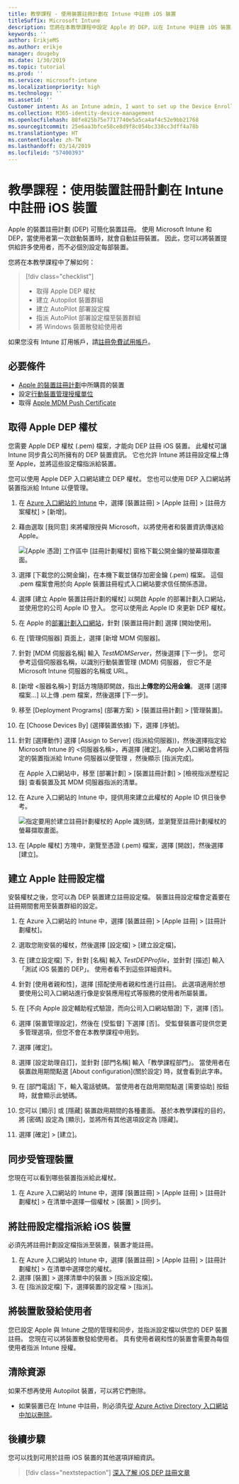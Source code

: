 ```yaml
---
title: 教學課程 - 使用裝置註冊計劃在 Intune 中註冊 iOS 裝置
titleSuffix: Microsoft Intune
description: 您將在本教學課程中設定 Apple 的 DEP，以在 Intune 中註冊 iOS 裝置。
keywords: ''
author: ErikjeMS
ms.author: erikje
manager: dougeby
ms.date: 1/30/2019
ms.topic: tutorial
ms.prod: ''
ms.service: microsoft-intune
ms.localizationpriority: high
ms.technology: ''
ms.assetid: ''
Customer intent: As an Intune admin, I want to set up the Device Enrollment Program so that users can automatically enroll in Intune.
ms.collection: M365-identity-device-management
ms.openlocfilehash: 88fe825b75e7717740e5a5ca4af4c52e9bb21768
ms.sourcegitcommit: 25e6aa3bfce58ce8d9f8c054bc338cc3dff4a78b
ms.translationtype: HT
ms.contentlocale: zh-TW
ms.lasthandoff: 03/14/2019
ms.locfileid: "57400393"
---
```

# <a name="tutorial-use-the-device-enrollment-program-to-enroll-ios-devices-in-intune"></a>教學課程：使用裝置註冊計劃在 Intune 中註冊 iOS 裝置
Apple 的裝置註冊計劃 (DEP) 可簡化裝置註冊。 使用 Microsoft Intune 和 DEP，當使用者第一次啟動裝置時，就會自動註冊裝置。 因此，您可以將裝置提供給許多使用者，而不必個別設定每部裝置。 

您將在本教學課程中了解如何：
> [!div class="checklist"]
> * 取得 Apple DEP 權杖
> * 建立 Autopilot 裝置群組
> * 建立 AutoPilot 部署設定檔
> * 指派 AutoPilot 部署設定檔至裝置群組
> * 將 Windows 裝置散發給使用者

如果您沒有 Intune 訂用帳戶，請[註冊免費試用帳戶](free-trial-sign-up.md)。

## <a name="prerequisites"></a>必要條件
- [Apple 的裝置註冊計劃](http://deploy.apple.com)中所購買的裝置
- 設定[行動裝置管理授權單位](mdm-authority-set.md)
- 取得 [Apple MDM Push Certificate](apple-mdm-push-certificate-get.md)

## <a name="get-an-apple-dep-token"></a>取得 Apple DEP 權杖
您需要 Apple DEP 權杖 (.pem) 檔案，才能向 DEP 註冊 iOS 裝置。 此權杖可讓 Intune 同步貴公司所擁有的 DEP 裝置資訊。 它也允許 Intune 將註冊設定檔上傳至 Apple，並將這些設定檔指派給裝置。

您可以使用 Apple DEP 入口網站建立 DEP 權杖。 您也可以使用 DEP 入口網站將裝置指派給 Intune 以便管理。

1. 在 [Azure 入口網站的 Intune](https://aka.ms/intuneportal) 中，選擇 [裝置註冊] > [Apple 註冊] > [註冊方案權杖] > [新增]。

2. 藉由選取 [我同意] 來將權限授與 Microsoft，以將使用者和裝置資訊傳送給 Apple。

   ![[Apple 憑證] 工作區中 [註冊計劃權杖] 窗格下載公開金鑰的螢幕擷取畫面。](./media/device-enrollment-program-enroll-ios-newui/add-enrollment-program-token-pane.png)

3. 選擇 [下載您的公開金鑰]，在本機下載並儲存加密金鑰 (.pem) 檔案。 這個 .pem 檔案會用於向 Apple 裝置註冊程式入口網站要求信任關係憑證。

4. 選擇 [建立 Apple 裝置註冊計劃的權杖] 以開啟 Apple 的部署計劃入口網站，並使用您的公司 Apple ID 登入。 您可以使用此 Apple ID 來更新 DEP 權杖。

5.  在 Apple 的[部署計劃入口網站](https://deploy.apple.com)，針對 [裝置註冊計劃] 選擇 [開始使用]。

4. 在 [管理伺服器] 頁面上，選擇 [新增 MDM 伺服器]。

5. 針對 [MDM 伺服器名稱] 輸入 *TestMDMServer*，然後選擇 [下一步]。 您可參考這個伺服器名稱，以識別行動裝置管理 (MDM) 伺服器， 但它不是 Microsoft Intune 伺服器的名稱或 URL。

6. [新增 &lt;服器名稱&gt;] 對話方塊隨即開啟，指出**上傳您的公用金鑰**。 選擇 [選擇檔案...] 以上傳 .pem 檔案，然後選擇 [下一步]。

6. 移至 [Deployment Programs] \(部署方案\) > [裝置註冊計劃] > [管理裝置]。
7. 在 [Choose Devices By] \(選擇裝置依據\) 下，選擇 [序號]。 <!--ask Tiffany about this-->

8. 針對 [選擇動作] 選擇 [Assign to Server] (指派給伺服器))，然後選擇指定給 Microsoft Intune 的 &lt;伺服器名稱&gt;，再選擇 [確定]。 Apple 入口網站會將指定的裝置指派給 Intune 伺服器以便管理 ，然後顯示 [指派完成]。

   在 Apple 入口網站中，移至 [部署計劃] &gt; [裝置註冊計劃] &gt; [檢視指派歷程記錄] 查看裝置及其 MDM 伺服器指派的清單。

9. 在 Azure 入口網站的 Intune 中，提供用來建立此權杖的 Apple ID 供日後參考。

    ![指定要用於建立註冊計劃權杖的 Apple 識別碼，並瀏覽至註冊計劃權杖的螢幕擷取畫面。](./media/device-enrollment-program-enroll-ios/image03.png)

10. 在 [Apple 權杖] 方塊中，瀏覽至憑證 (.pem) 檔案，選擇 [開啟]，然後選擇 [建立]。 

## <a name="create-an-apple-enrollment-profile"></a>建立 Apple 註冊設定檔
安裝權杖之後，您可以為 DEP 裝置建立註冊設定檔。 裝置註冊設定檔會定義要在註冊期間套用至裝置群組的設定。

1. 在 Azure 入口網站的 Intune 中，選擇 [裝置註冊] > [Apple 註冊] > [註冊計劃權杖]。

2. 選取您剛安裝的權杖，然後選擇 [設定檔] > [建立設定檔]。

3. 在 [建立設定檔] 下，針對 [名稱] 輸入 *TestDEPProfile*，並針對 [描述] 輸入「測試 iOS 裝置的 DEP」。 使用者看不到這些詳細資料。

4. 針對 [使用者親和性]，選擇 [搭配使用者親和性進行註冊]。 此選項適用於想要使用公司入口網站進行像是安裝應用程式等服務的使用者所屬裝置。

5. 在 [不向 Apple 設定輔助程式驗證，而向公司入口網站驗證] 下，選擇 [否]。

6. 選擇 [裝置管理設定]，然後在 [受監督] 下選擇 [否]。 受監督裝置可提供您更多管理選項，但您不會在本教學課程中用到。

7. 選擇 [確定]。

8. 選擇 [設定助理自訂]，並針對 [部門名稱] 輸入「教學課程部門」。 當使用者在裝置啟用期間點選 [About configuration]\(關於設定\) 時，就會看到此字串。

9. 在 [部門電話] 下，輸入電話號碼。 當使用者在啟用期間點選 [需要協助] 按鈕時，就會顯示此號碼。

10. 您可以 [顯示] 或 [隱藏] 裝置啟用期間的各種畫面。 基於本教學課程的目的，將 [密碼] 設定為 [顯示]，並將所有其他選項設定為 [隱藏]。

11. 選擇 [確定] > [建立]。

## <a name="sync-managed-devices"></a>同步受管理裝置

您現在可以看到哪些裝置指派給此權杖。

1. 在 Azure 入口網站的 Intune 中，選擇 [裝置註冊] > [Apple 註冊] > [註冊計劃權杖] > 在清單中選擇一個權杖 > [裝置] > [同步]。

## <a name="assign-an-enrollment-profile-to-ios-devices"></a>將註冊設定檔指派給 iOS 裝置

必須先將註冊計劃設定檔指派至裝置，裝置才能註冊。

1. 在 Azure 入口網站的 Intune 中，選擇 [裝置註冊] > [Apple 註冊] > [註冊計劃權杖] > 在清單中選擇您的權杖。
2. 選擇 [裝置] > 選擇清單中的裝置 > [指派設定檔]。
3. 在 [指派設定檔] 下，選擇裝置的設定檔 > [指派]。

## <a name="distribute-devices-to-users"></a>將裝置散發給使用者

您已設定 Apple 與 Intune 之間的管理和同步，並指派設定檔以供您的 DEP 裝置註冊。 您現在可以將裝置散發給使用者。 具有使用者親和性的裝置會需要為每個使用者指派 Intune 授權。

## <a name="clean-up-resources"></a>清除資源

如果不想再使用 Autopilot 裝置，可以將它們刪除。

- 如果裝置已在 Intune 中註冊，則必須先[從 Azure Active Directory 入口網站中加以刪除](devices-wipe.md#delete-devices-from-the-azure-active-directory-portal)。

<!--ask tiffany how to do this-->

## <a name="next-steps"></a>後續步驟

您可以找到可用於註冊 iOS 裝置的其他選項詳細資訊。

> [!div class="nextstepaction"]
> [深入了解 iOS DEP 註冊文章](device-enrollment-program-enroll-ios.md)
